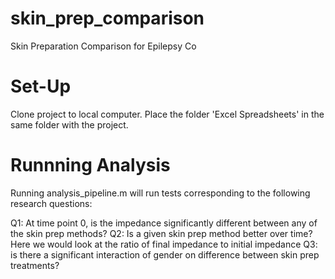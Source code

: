# skin_prep_comparison
Skin Preparation Comparison for Epilepsy Co

# Set-Up

Clone project to local computer. 
Place the folder 'Excel Spreadsheets' in the same folder with the project. 

# Runnning Analysis

Running analysis_pipeline.m will run tests corresponding to the following research questions:

Q1: At time point 0, is the impedance significantly different between any of the skin prep methods?
Q2: Is a given skin prep method better over time? Here we would look at the ratio of final impedance to initial impedance
Q3: is there a significant interaction of gender on difference between skin prep treatments?


